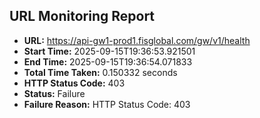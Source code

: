 ## URL Monitoring Report

- **URL:** https://api-gw1-prod1.fisglobal.com/gw/v1/health
- **Start Time:** 2025-09-15T19:36:53.921501
- **End Time:** 2025-09-15T19:36:54.071833
- **Total Time Taken:** 0.150332 seconds
- **HTTP Status Code:** 403
- **Status:** Failure
- **Failure Reason:** HTTP Status Code: 403
